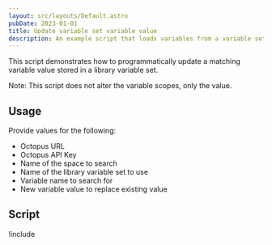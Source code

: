 ```yaml
---
layout: src/layouts/Default.astro
pubDate: 2023-01-01
title: Update variable set variable value
description: An example script that loads variables from a variable set, looks for a match and replaces the variable value.
---
```


This script demonstrates how to programmatically update a matching variable value stored in a library variable set.

Note: This script does not alter the variable scopes, only the value.

## Usage

Provide values for the following:
- Octopus URL
- Octopus API Key
- Name of the space to search
- Name of the library variable set to use
- Variable name to search for
- New variable value to replace existing value

## Script

!include <update-variable-set-variable-value-scripts>

